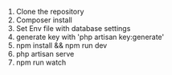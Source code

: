 1. Clone the repository
2. Composer install
3. Set Env file with database settings
4. generate key with 'php artisan key:generate'
5. npm install && npm run dev
6. php artisan serve
7. npm run watch
